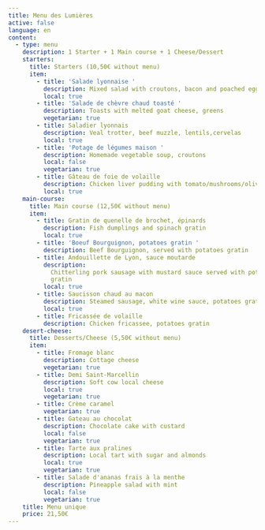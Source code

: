 ```yaml
---
title: Menu des Lumières
active: false
language: en
content:
  - type: menu
    description: 1 Starter + 1 Main course + 1 Cheese/Dessert
    starters:
      title: Starters (10,50€ without menu)
      item:
        - title: 'Salade lyonnaise '
          description: Mixed salad with croutons, bacon and poached egg
          local: true
        - title: 'Salade de chèvre chaud toasté '
          description: Toasts with melted goat cheese, greens
          vegetarian: true
        - title: Saladier lyonnais
          description: Veal trotter, beef muzzle, lentils,cervelas
          local: true
        - title: 'Potage de légumes maison '
          description: Homemade vegetable soup, croutons
          local: false
          vegetarian: true
        - title: Gâteau de foie de volaille
          description: Chicken liver pudding with tomato/mushrooms/olives sauce
          local: true
    main-course:
      title: Main course (12,50€ without menu)
      item:
        - title: Gratin de quenelle de brochet, épinards
          description: Fish dumplings and spinach gratin
          local: true
        - title: 'Boeuf Bourguignon, potatoes gratin '
          description: Beef Bourguignon, served with potatoes gratin
        - title: Andouillette de Lyon, sauce moutarde
          description:
            Chitterling pork sausage with mustard sauce served with potatoes
            gratin
          local: true
        - title: Saucisson chaud au macon
          description: Steamed sausage, white wine sauce, potatoes gratin
          local: true
        - title: Fricassée de volaille
          description: Chicken fricassee, potatoes gratin
    desert-cheese:
      title: Desserts/Cheese (5,50€ without menu)
      item:
        - title: Fromage blanc
          description: Cottage cheese
          vegetarian: true
        - title: Demi Saint-Marcellin
          description: Soft cow local cheese
          local: true
          vegetarian: true
        - title: Crème caramel
          vegetarian: true
        - title: Gateau au chocolat
          description: Chocolate cake with custard
          local: false
          vegetarian: true
        - title: Tarte aux pralines
          description: Local tart with sugar and almonds
          local: true
          vegetarian: true
        - title: Salade d'ananas frais à la menthe
          description: Pineapple salad with mint
          local: false
          vegetarian: true
    title: Menu unique
    price: 21,50€
---
```

